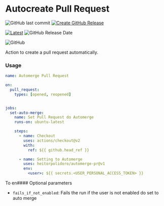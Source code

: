 # Autocreate Pull Request
![GitHub last commit](https://img.shields.io/github/last-commit/heitorpolidoro/automerge-pr)
[![Create GitHub Release](https://github.com/heitorpolidoro/automerge-pr/actions/workflows/auto-release.yml/badge.svg)](https://github.com/heitorpolidoro/automerge-pr/actions/workflows/auto-release.yml)

[![Latest](https://img.shields.io/github/release/heitorpolidoro/automerge-pr.svg?label=latest)](https://github.com/heitorpolidoro/automerge-pr/releases/latest)
![GitHub Release Date](https://img.shields.io/github/release-date/heitorpolidoro/automerge-pr)

![GitHub](https://img.shields.io/github/license/heitorpolidoro/automerge-pr)

Action to create a pull request automatically.

### Usage
```yaml
name: Automerge Pull Request

on:
  pull_request:
    types: [opened, reopened]


jobs:
  set-auto-merge:
    name: Set Pull Request do Automerge
    runs-on: ubuntu-latest

    steps:
      - name: Checkout
        uses: actions/checkout@v2
        with:
          ref: ${{ github.head_ref }}

      - name: Setting to Automerge
        uses: heitorpolidoro/automerge-pr@v1
        env:
          <user>: ${{ secrets.<USER_PERSONAL_ACCESS_TOKEN> }}
```
To en#### Optional parameters
- `fails_if_not_enabled`: Fails the run if the user is not enabled do set to auto merge